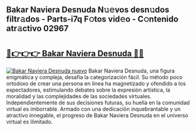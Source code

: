 ## Bakar Naviera Desnuda N𝚞𝚎vos desn𝚞dos filtr𝚊dos - Parts-i7q F𝚘tos vid𝚎o - C𝚘ntenido atr𝚊ctivo 02967

# <h2><a href="http://mb5dym.tromn.icu/?c=Bakar+Naviera+Desnuda">🔗👉👉👉 Bakar Naviera Desnuda 🔗🔗</a></h2>

[![Bakar Naviera Desnuda nuevo](https://i.imgur.com/pEAQMta.gif)](http://mb5dym.tromn.icu/?c=Bakar+Naviera+Desnuda)
Bakar Naviera Desnuda, una figura enigmática y compleja, desafía la categorización fácil. Su método poco ortodoxo de crear una persona en línea ha magnetizado y ofendido a los espectadores, estimulando debates sobre la expresión artística, la moralidad y las complejidades de las sociedades virtuales. Independientemente de sus decisiones futuras, su huella en la comunidad virtual es imborrable. Armado con una dedicación inquebrantable y un atractivo innegable, el progreso de Bakar Naviera Desnuda en el universo virtual es ilimitado.
